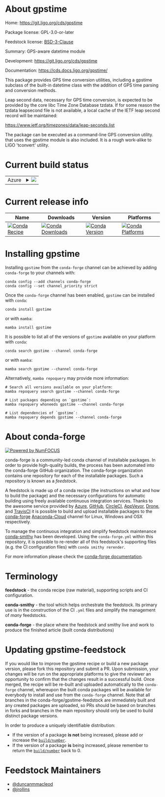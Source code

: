 About gpstime
=============

Home: https://git.ligo.org/cds/gpstime

Package license: GPL-3.0-or-later

Feedstock license: [BSD-3-Clause](https://github.com/conda-forge/gpstime-feedstock/blob/main/LICENSE.txt)

Summary: GPS-aware datetime module

Development: https://git.ligo.org/cds/gpstime

Documentation: https://cds.docs.ligo.org/gpstime/

This package provides GPS time conversion utilities, including a
gpstime subclass of the built-in datetime class with the addition
of GPS time parsing and conversion methods.

Leap second data, necessary for GPS time conversion, is expected
to be provided by the core libc Time Zone Database tzdata.  If for
some reason the tzdata leapsecond file is not available, a local
cache of the IETF leap second record will be maintained:

  https://www.ietf.org/timezones/data/leap-seconds.list

The package can be executed as a command-line GPS conversion utility.
that uses the gpstime module is also included.  It is a rough
work-alike to LIGO 'tconvert' utility.


Current build status
====================


<table>
    
  <tr>
    <td>Azure</td>
    <td>
      <details>
        <summary>
          <a href="https://dev.azure.com/conda-forge/feedstock-builds/_build/latest?definitionId=5589&branchName=main">
            <img src="https://dev.azure.com/conda-forge/feedstock-builds/_apis/build/status/gpstime-feedstock?branchName=main">
          </a>
        </summary>
        <table>
          <thead><tr><th>Variant</th><th>Status</th></tr></thead>
          <tbody><tr>
              <td>linux_64_python3.10.____cpython</td>
              <td>
                <a href="https://dev.azure.com/conda-forge/feedstock-builds/_build/latest?definitionId=5589&branchName=main">
                  <img src="https://dev.azure.com/conda-forge/feedstock-builds/_apis/build/status/gpstime-feedstock?branchName=main&jobName=linux&configuration=linux_64_python3.10.____cpython" alt="variant">
                </a>
              </td>
            </tr><tr>
              <td>linux_64_python3.7.____cpython</td>
              <td>
                <a href="https://dev.azure.com/conda-forge/feedstock-builds/_build/latest?definitionId=5589&branchName=main">
                  <img src="https://dev.azure.com/conda-forge/feedstock-builds/_apis/build/status/gpstime-feedstock?branchName=main&jobName=linux&configuration=linux_64_python3.7.____cpython" alt="variant">
                </a>
              </td>
            </tr><tr>
              <td>linux_64_python3.8.____73_pypy</td>
              <td>
                <a href="https://dev.azure.com/conda-forge/feedstock-builds/_build/latest?definitionId=5589&branchName=main">
                  <img src="https://dev.azure.com/conda-forge/feedstock-builds/_apis/build/status/gpstime-feedstock?branchName=main&jobName=linux&configuration=linux_64_python3.8.____73_pypy" alt="variant">
                </a>
              </td>
            </tr><tr>
              <td>linux_64_python3.8.____cpython</td>
              <td>
                <a href="https://dev.azure.com/conda-forge/feedstock-builds/_build/latest?definitionId=5589&branchName=main">
                  <img src="https://dev.azure.com/conda-forge/feedstock-builds/_apis/build/status/gpstime-feedstock?branchName=main&jobName=linux&configuration=linux_64_python3.8.____cpython" alt="variant">
                </a>
              </td>
            </tr><tr>
              <td>linux_64_python3.9.____73_pypy</td>
              <td>
                <a href="https://dev.azure.com/conda-forge/feedstock-builds/_build/latest?definitionId=5589&branchName=main">
                  <img src="https://dev.azure.com/conda-forge/feedstock-builds/_apis/build/status/gpstime-feedstock?branchName=main&jobName=linux&configuration=linux_64_python3.9.____73_pypy" alt="variant">
                </a>
              </td>
            </tr><tr>
              <td>linux_64_python3.9.____cpython</td>
              <td>
                <a href="https://dev.azure.com/conda-forge/feedstock-builds/_build/latest?definitionId=5589&branchName=main">
                  <img src="https://dev.azure.com/conda-forge/feedstock-builds/_apis/build/status/gpstime-feedstock?branchName=main&jobName=linux&configuration=linux_64_python3.9.____cpython" alt="variant">
                </a>
              </td>
            </tr><tr>
              <td>osx_64_python3.10.____cpython</td>
              <td>
                <a href="https://dev.azure.com/conda-forge/feedstock-builds/_build/latest?definitionId=5589&branchName=main">
                  <img src="https://dev.azure.com/conda-forge/feedstock-builds/_apis/build/status/gpstime-feedstock?branchName=main&jobName=osx&configuration=osx_64_python3.10.____cpython" alt="variant">
                </a>
              </td>
            </tr><tr>
              <td>osx_64_python3.7.____cpython</td>
              <td>
                <a href="https://dev.azure.com/conda-forge/feedstock-builds/_build/latest?definitionId=5589&branchName=main">
                  <img src="https://dev.azure.com/conda-forge/feedstock-builds/_apis/build/status/gpstime-feedstock?branchName=main&jobName=osx&configuration=osx_64_python3.7.____cpython" alt="variant">
                </a>
              </td>
            </tr><tr>
              <td>osx_64_python3.8.____73_pypy</td>
              <td>
                <a href="https://dev.azure.com/conda-forge/feedstock-builds/_build/latest?definitionId=5589&branchName=main">
                  <img src="https://dev.azure.com/conda-forge/feedstock-builds/_apis/build/status/gpstime-feedstock?branchName=main&jobName=osx&configuration=osx_64_python3.8.____73_pypy" alt="variant">
                </a>
              </td>
            </tr><tr>
              <td>osx_64_python3.8.____cpython</td>
              <td>
                <a href="https://dev.azure.com/conda-forge/feedstock-builds/_build/latest?definitionId=5589&branchName=main">
                  <img src="https://dev.azure.com/conda-forge/feedstock-builds/_apis/build/status/gpstime-feedstock?branchName=main&jobName=osx&configuration=osx_64_python3.8.____cpython" alt="variant">
                </a>
              </td>
            </tr><tr>
              <td>osx_64_python3.9.____73_pypy</td>
              <td>
                <a href="https://dev.azure.com/conda-forge/feedstock-builds/_build/latest?definitionId=5589&branchName=main">
                  <img src="https://dev.azure.com/conda-forge/feedstock-builds/_apis/build/status/gpstime-feedstock?branchName=main&jobName=osx&configuration=osx_64_python3.9.____73_pypy" alt="variant">
                </a>
              </td>
            </tr><tr>
              <td>osx_64_python3.9.____cpython</td>
              <td>
                <a href="https://dev.azure.com/conda-forge/feedstock-builds/_build/latest?definitionId=5589&branchName=main">
                  <img src="https://dev.azure.com/conda-forge/feedstock-builds/_apis/build/status/gpstime-feedstock?branchName=main&jobName=osx&configuration=osx_64_python3.9.____cpython" alt="variant">
                </a>
              </td>
            </tr><tr>
              <td>win_64_python3.10.____cpython</td>
              <td>
                <a href="https://dev.azure.com/conda-forge/feedstock-builds/_build/latest?definitionId=5589&branchName=main">
                  <img src="https://dev.azure.com/conda-forge/feedstock-builds/_apis/build/status/gpstime-feedstock?branchName=main&jobName=win&configuration=win_64_python3.10.____cpython" alt="variant">
                </a>
              </td>
            </tr><tr>
              <td>win_64_python3.7.____cpython</td>
              <td>
                <a href="https://dev.azure.com/conda-forge/feedstock-builds/_build/latest?definitionId=5589&branchName=main">
                  <img src="https://dev.azure.com/conda-forge/feedstock-builds/_apis/build/status/gpstime-feedstock?branchName=main&jobName=win&configuration=win_64_python3.7.____cpython" alt="variant">
                </a>
              </td>
            </tr><tr>
              <td>win_64_python3.8.____73_pypy</td>
              <td>
                <a href="https://dev.azure.com/conda-forge/feedstock-builds/_build/latest?definitionId=5589&branchName=main">
                  <img src="https://dev.azure.com/conda-forge/feedstock-builds/_apis/build/status/gpstime-feedstock?branchName=main&jobName=win&configuration=win_64_python3.8.____73_pypy" alt="variant">
                </a>
              </td>
            </tr><tr>
              <td>win_64_python3.8.____cpython</td>
              <td>
                <a href="https://dev.azure.com/conda-forge/feedstock-builds/_build/latest?definitionId=5589&branchName=main">
                  <img src="https://dev.azure.com/conda-forge/feedstock-builds/_apis/build/status/gpstime-feedstock?branchName=main&jobName=win&configuration=win_64_python3.8.____cpython" alt="variant">
                </a>
              </td>
            </tr><tr>
              <td>win_64_python3.9.____73_pypy</td>
              <td>
                <a href="https://dev.azure.com/conda-forge/feedstock-builds/_build/latest?definitionId=5589&branchName=main">
                  <img src="https://dev.azure.com/conda-forge/feedstock-builds/_apis/build/status/gpstime-feedstock?branchName=main&jobName=win&configuration=win_64_python3.9.____73_pypy" alt="variant">
                </a>
              </td>
            </tr><tr>
              <td>win_64_python3.9.____cpython</td>
              <td>
                <a href="https://dev.azure.com/conda-forge/feedstock-builds/_build/latest?definitionId=5589&branchName=main">
                  <img src="https://dev.azure.com/conda-forge/feedstock-builds/_apis/build/status/gpstime-feedstock?branchName=main&jobName=win&configuration=win_64_python3.9.____cpython" alt="variant">
                </a>
              </td>
            </tr>
          </tbody>
        </table>
      </details>
    </td>
  </tr>
</table>

Current release info
====================

| Name | Downloads | Version | Platforms |
| --- | --- | --- | --- |
| [![Conda Recipe](https://img.shields.io/badge/recipe-gpstime-green.svg)](https://anaconda.org/conda-forge/gpstime) | [![Conda Downloads](https://img.shields.io/conda/dn/conda-forge/gpstime.svg)](https://anaconda.org/conda-forge/gpstime) | [![Conda Version](https://img.shields.io/conda/vn/conda-forge/gpstime.svg)](https://anaconda.org/conda-forge/gpstime) | [![Conda Platforms](https://img.shields.io/conda/pn/conda-forge/gpstime.svg)](https://anaconda.org/conda-forge/gpstime) |

Installing gpstime
==================

Installing `gpstime` from the `conda-forge` channel can be achieved by adding `conda-forge` to your channels with:

```
conda config --add channels conda-forge
conda config --set channel_priority strict
```

Once the `conda-forge` channel has been enabled, `gpstime` can be installed with `conda`:

```
conda install gpstime
```

or with `mamba`:

```
mamba install gpstime
```

It is possible to list all of the versions of `gpstime` available on your platform with `conda`:

```
conda search gpstime --channel conda-forge
```

or with `mamba`:

```
mamba search gpstime --channel conda-forge
```

Alternatively, `mamba repoquery` may provide more information:

```
# Search all versions available on your platform:
mamba repoquery search gpstime --channel conda-forge

# List packages depending on `gpstime`:
mamba repoquery whoneeds gpstime --channel conda-forge

# List dependencies of `gpstime`:
mamba repoquery depends gpstime --channel conda-forge
```


About conda-forge
=================

[![Powered by
NumFOCUS](https://img.shields.io/badge/powered%20by-NumFOCUS-orange.svg?style=flat&colorA=E1523D&colorB=007D8A)](https://numfocus.org)

conda-forge is a community-led conda channel of installable packages.
In order to provide high-quality builds, the process has been automated into the
conda-forge GitHub organization. The conda-forge organization contains one repository
for each of the installable packages. Such a repository is known as a *feedstock*.

A feedstock is made up of a conda recipe (the instructions on what and how to build
the package) and the necessary configurations for automatic building using freely
available continuous integration services. Thanks to the awesome service provided by
[Azure](https://azure.microsoft.com/en-us/services/devops/), [GitHub](https://github.com/),
[CircleCI](https://circleci.com/), [AppVeyor](https://www.appveyor.com/),
[Drone](https://cloud.drone.io/welcome), and [TravisCI](https://travis-ci.com/)
it is possible to build and upload installable packages to the
[conda-forge](https://anaconda.org/conda-forge) [Anaconda-Cloud](https://anaconda.org/)
channel for Linux, Windows and OSX respectively.

To manage the continuous integration and simplify feedstock maintenance
[conda-smithy](https://github.com/conda-forge/conda-smithy) has been developed.
Using the ``conda-forge.yml`` within this repository, it is possible to re-render all of
this feedstock's supporting files (e.g. the CI configuration files) with ``conda smithy rerender``.

For more information please check the [conda-forge documentation](https://conda-forge.org/docs/).

Terminology
===========

**feedstock** - the conda recipe (raw material), supporting scripts and CI configuration.

**conda-smithy** - the tool which helps orchestrate the feedstock.
                   Its primary use is in the construction of the CI ``.yml`` files
                   and simplify the management of *many* feedstocks.

**conda-forge** - the place where the feedstock and smithy live and work to
                  produce the finished article (built conda distributions)


Updating gpstime-feedstock
==========================

If you would like to improve the gpstime recipe or build a new
package version, please fork this repository and submit a PR. Upon submission,
your changes will be run on the appropriate platforms to give the reviewer an
opportunity to confirm that the changes result in a successful build. Once
merged, the recipe will be re-built and uploaded automatically to the
`conda-forge` channel, whereupon the built conda packages will be available for
everybody to install and use from the `conda-forge` channel.
Note that all branches in the conda-forge/gpstime-feedstock are
immediately built and any created packages are uploaded, so PRs should be based
on branches in forks and branches in the main repository should only be used to
build distinct package versions.

In order to produce a uniquely identifiable distribution:
 * If the version of a package **is not** being increased, please add or increase
   the [``build/number``](https://docs.conda.io/projects/conda-build/en/latest/resources/define-metadata.html#build-number-and-string).
 * If the version of a package **is** being increased, please remember to return
   the [``build/number``](https://docs.conda.io/projects/conda-build/en/latest/resources/define-metadata.html#build-number-and-string)
   back to 0.

Feedstock Maintainers
=====================

* [@duncanmmacleod](https://github.com/duncanmmacleod/)
* [@jrollins](https://github.com/jrollins/)

